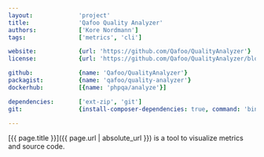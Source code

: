 ```yaml
---
layout:             'project'
title:              'Qafoo Quality Analyzer'
authors:            ['Kore Nordmann']
tags:               ['metrics', 'cli']

website:            {url: 'https://github.com/Qafoo/QualityAnalyzer'}
license:            {url: 'https://github.com/Qafoo/QualityAnalyzer/blob/master/LICENSE', label: 'GNU Affero General Public License v3.0'}

github:             {name: 'Qafoo/QualityAnalyzer'}
packagist:          {name: 'qafoo/quality-analyzer'}               
dockerhub:          [{name: 'phpqa/analyze'}] 

dependencies:       ['ext-zip', 'git']
git:                {install-composer-dependencies: true, command: 'bin/analyze'}

---
```


[{{ page.title }}]({{ page.url | absolute_url }}) is a tool to visualize metrics and source code.

<!--more--> 
